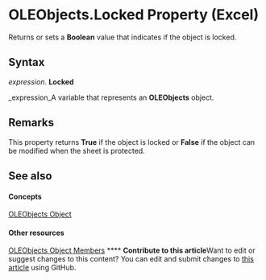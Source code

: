 
# OLEObjects.Locked Property (Excel)

Returns or sets a  **Boolean** value that indicates if the object is locked.


## Syntax

 _expression_. **Locked**

 _expression_A variable that represents an  **OLEObjects** object.


## Remarks

This property returns  **True** if the object is locked or **False** if the object can be modified when the sheet is protected.


## See also


#### Concepts


 [OLEObjects Object](e3fcf4bd-7c96-ecb3-dc04-551f7f7348f9.md)
#### Other resources


 [OLEObjects Object Members](7c3b0619-a988-1b8c-51b1-4c8ef3180264.md)
****   **Contribute to this article**Want to edit or suggest changes to this content? You can edit and submit changes to  [this article](https://github.com/jhershey00/VBA_Excel_Test/OpenXMLCon/articles/92a02a9c-76e5-ae1c-ae05-05951a1590dd.md) using GitHub.

